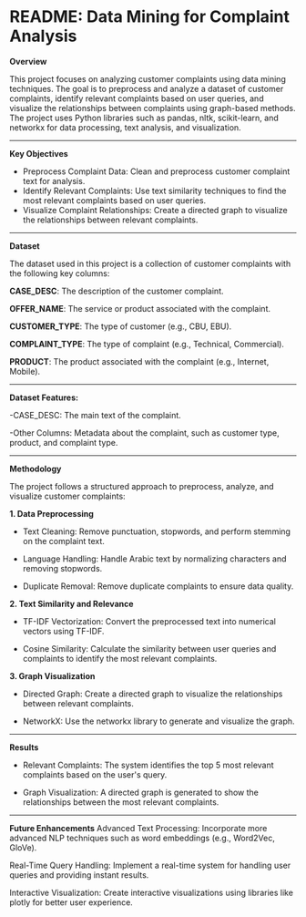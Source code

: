 # README: Data Mining for Complaint Analysis

**Overview**

This project focuses on analyzing customer complaints using data mining techniques. The goal is to preprocess and analyze a dataset of customer complaints, identify relevant complaints based on user queries, and visualize the relationships between complaints using graph-based methods. The project uses Python libraries such as pandas, nltk, scikit-learn, and networkx for data processing, text analysis, and visualization.

-------------------
**Key Objectives**
- Preprocess Complaint Data: Clean and preprocess customer complaint text for analysis.
- Identify Relevant Complaints: Use text similarity techniques to find the most relevant complaints based on user queries.
- Visualize Complaint Relationships: Create a directed graph to visualize the relationships between relevant complaints.
  
---------------------
**Dataset**

The dataset used in this project is a collection of customer complaints with the following key columns:

**CASE_DESC**: The description of the customer complaint.

**OFFER_NAME**: The service or product associated with the complaint.

**CUSTOMER_TYPE**: The type of customer (e.g., CBU, EBU).

**COMPLAINT_TYPE**: The type of complaint (e.g., Technical, Commercial).

**PRODUCT**: The product associated with the complaint (e.g., Internet, Mobile).

--------------------------------------------

**Dataset Features:**

-CASE_DESC: The main text of the complaint.

-Other Columns: Metadata about the complaint, such as customer type, product, and complaint type.

--------------------------------------
**Methodology**

The project follows a structured approach to preprocess, analyze, and visualize customer complaints:

**1. Data Preprocessing**
- Text Cleaning: Remove punctuation, stopwords, and perform stemming on the complaint text.

- Language Handling: Handle Arabic text by normalizing characters and removing stopwords.

- Duplicate Removal: Remove duplicate complaints to ensure data quality.

**2. Text Similarity and Relevance**
- TF-IDF Vectorization: Convert the preprocessed text into numerical vectors using TF-IDF.

- Cosine Similarity: Calculate the similarity between user queries and complaints to identify the most relevant complaints.

**3. Graph Visualization**
- Directed Graph: Create a directed graph to visualize the relationships between relevant complaints.

- NetworkX: Use the networkx library to generate and visualize the graph.
  
--------------------------------------------
**Results**
- Relevant Complaints: The system identifies the top 5 most relevant complaints based on the user's query.

- Graph Visualization: A directed graph is generated to show the relationships between the most relevant complaints.
-------------
**Future Enhancements**
Advanced Text Processing: Incorporate more advanced NLP techniques such as word embeddings (e.g., Word2Vec, GloVe).

Real-Time Query Handling: Implement a real-time system for handling user queries and providing instant results.

Interactive Visualization: Create interactive visualizations using libraries like plotly for better user experience.
